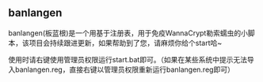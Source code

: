## banlangen
banlangen(板蓝根)是一个用基于注册表，用于免疫WannaCrypt勒索蠕虫的小脚本，该项目会持续跟进更新，如果帮助到了您，请麻烦你给个start哈~

使用时请右键使用管理员权限运行start.bat即可。（如果在某些系统中提示无法导入banlangen.reg，直接右键以管理员权限重新运行banlangen.reg即可）
